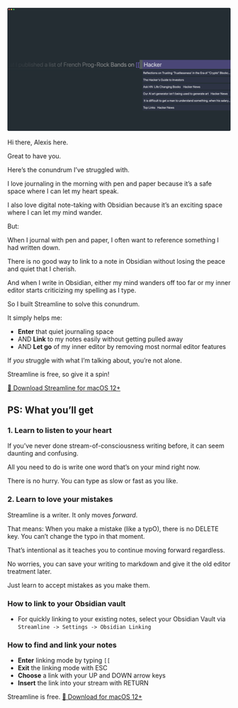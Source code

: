 ![Streamline Demo](https://github.com/akaalias/getstreamline/raw/main/demo.png)

Hi there, Alexis here. 

Great to have you. 

Here’s the conundrum I’ve struggled with. 

I love journaling in the morning with pen and paper because it’s a safe space where I can let my heart speak.

I also love digital note-taking with Obsidian because it’s an exciting space where I can let my mind wander.

But: 

When I journal with pen and paper, I often want to reference something I had written down. 

There is no good way to link to a note in Obsidian without losing the peace and quiet that I cherish. 

And when I write in Obsidian, either my mind wanders off too far or my inner editor starts criticizing my spelling as I type.

So I built Streamline to solve this conundrum.

It simply helps me:

- **Enter** that quiet journaling space 
- AND **Link** to my notes easily without getting pulled away
- AND **Let go** of my inner editor by removing most normal editor features

If *you* struggle with what I’m talking about, you’re not alone.

Streamline is free, so give it a spin! 

[🎁 Download Streamline for macOS 12+](https://github.com/akaalias/getstreamline/releases/latest/download/Streamline.zip)

## PS: What you’ll get

### 1. Learn to listen to your heart
If you’ve never done stream-of-consciousness writing before, it can seem daunting and confusing. 

All you need to do is write one word that’s on your mind right now. 

There is no hurry. You can type as slow or fast as you like. 

### 2. Learn to love your mistakes
Streamline is a writer. It only moves *forward*. 

That means: When you make a mistake (like a typO), there is no DELETE key. You can’t change the typo in that moment. 

That’s intentional as it teaches you to continue moving forward regardless. 

No worries, you can save your writing to markdown and give it the old editor treatment later. 

Just learn to accept mistakes as you make them. 

### How to link to your Obsidian vault
- For quickly linking to your existing notes, select your Obsidian Vault via `Streamline -> Settings -> Obsidian Linking`

### How to find and link your notes
- **Enter** linking mode by typing `[[`
- **Exit** the linking mode with ESC
- **Choose** a link with your UP and DOWN arrow keys
- **Insert** the link into your stream with RETURN

Streamline is free. [🎁 Download for macOS 12+](https://github.com/akaalias/getstreamline/releases/latest/download/Streamline.zip)
